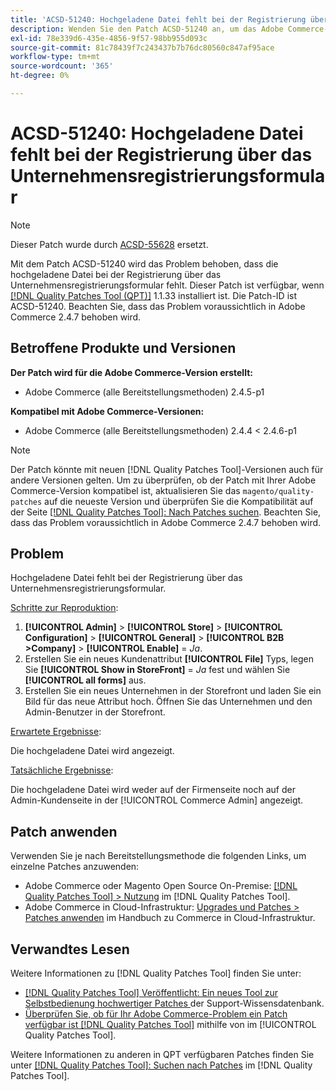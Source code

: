 ```yaml
---
title: 'ACSD-51240: Hochgeladene Datei fehlt bei der Registrierung über das Unternehmensregistrierungsformular'
description: Wenden Sie den Patch ACSD-51240 an, um das Adobe Commerce-Problem zu beheben, bei dem die hochgeladene Datei bei der Registrierung über das Unternehmensregistrierungsformular fehlt.
exl-id: 78e339d6-435e-4856-9f57-98bb955d093c
source-git-commit: 81c78439f7c243437b7b76dc80560c847af95ace
workflow-type: tm+mt
source-wordcount: '365'
ht-degree: 0%

---
```


# ACSD-51240: Hochgeladene Datei fehlt bei der Registrierung über das Unternehmensregistrierungsformular

>[!NOTE]
>
>Dieser Patch wurde durch [ACSD-55628](/help/tools/quality-patches-tool/patches-available-in-qpt/v1-1-42/acsd-55628-upload-file-company-registration-form-replace-file-customer-attribute-storefront.md) ersetzt.

Mit dem Patch ACSD-51240 wird das Problem behoben, dass die hochgeladene Datei bei der Registrierung über das Unternehmensregistrierungsformular fehlt. Dieser Patch ist verfügbar, wenn [[!DNL Quality Patches Tool (QPT)]](https://experienceleague.adobe.com/de/docs/commerce-knowledge-base/kb/announcements/commerce-announcements/magento-quality-patches-released-new-tool-to-self-serve-quality-patches) 1.1.33 installiert ist. Die Patch-ID ist ACSD-51240. Beachten Sie, dass das Problem voraussichtlich in Adobe Commerce 2.4.7 behoben wird.

## Betroffene Produkte und Versionen

**Der Patch wird für die Adobe Commerce-Version erstellt:**

* Adobe Commerce (alle Bereitstellungsmethoden) 2.4.5-p1

**Kompatibel mit Adobe Commerce-Versionen:**

* Adobe Commerce (alle Bereitstellungsmethoden) 2.4.4 &lt; 2.4.6-p1

>[!NOTE]
>
>Der Patch könnte mit neuen [!DNL Quality Patches Tool]-Versionen auch für andere Versionen gelten. Um zu überprüfen, ob der Patch mit Ihrer Adobe Commerce-Version kompatibel ist, aktualisieren Sie das `magento/quality-patches` auf die neueste Version und überprüfen Sie die Kompatibilität auf der Seite [[!DNL Quality Patches Tool]: Nach Patches suchen](<https://experienceleague.adobe.com/tools/commerce-quality-patches/index.html?lang=de>). Beachten Sie, dass das Problem voraussichtlich in Adobe Commerce 2.4.7 behoben wird.

## Problem

Hochgeladene Datei fehlt bei der Registrierung über das Unternehmensregistrierungsformular.

<u>Schritte zur Reproduktion</u>:

1. **[!UICONTROL Admin]** > **[!UICONTROL Store]** > **[!UICONTROL Configuration]** > **[!UICONTROL General]** > **[!UICONTROL B2B >Company]** > **[!UICONTROL Enable]** = *Ja*.
1. Erstellen Sie ein neues Kundenattribut **[!UICONTROL File]** Typs, legen Sie **[!UICONTROL Show in StoreFront]** = *Ja* fest und wählen Sie **[!UICONTROL all forms]** aus.
1. Erstellen Sie ein neues Unternehmen in der Storefront und laden Sie ein Bild für das neue Attribut hoch.
Öffnen Sie das Unternehmen und den Admin-Benutzer in der Storefront.

<u>Erwartete Ergebnisse</u>:

Die hochgeladene Datei wird angezeigt.

<u>Tatsächliche Ergebnisse</u>:

Die hochgeladene Datei wird weder auf der Firmenseite noch auf der Admin-Kundenseite in der [!UICONTROL Commerce Admin] angezeigt.

## Patch anwenden

Verwenden Sie je nach Bereitstellungsmethode die folgenden Links, um einzelne Patches anzuwenden:

* Adobe Commerce oder Magento Open Source On-Premise: [[!DNL Quality Patches Tool] > Nutzung](/help/tools/quality-patches-tool/usage.md) im [!DNL Quality Patches Tool].
* Adobe Commerce in Cloud-Infrastruktur: [Upgrades und Patches > Patches anwenden](https://experienceleague.adobe.com/docs/commerce-cloud-service/user-guide/develop/upgrade/apply-patches.html?lang=de) im Handbuch zu Commerce in Cloud-Infrastruktur.

## Verwandtes Lesen

Weitere Informationen zu [!DNL Quality Patches Tool] finden Sie unter:

* [[!DNL Quality Patches Tool] Veröffentlicht: Ein neues Tool zur Selbstbedienung hochwertiger Patches ](https://experienceleague.adobe.com/de/docs/commerce-knowledge-base/kb/announcements/commerce-announcements/magento-quality-patches-released-new-tool-to-self-serve-quality-patches) der Support-Wissensdatenbank.
* [Überprüfen Sie, ob für Ihr Adobe Commerce-Problem ein Patch verfügbar ist [!DNL Quality Patches Tool]](/help/tools/quality-patches-tool/patches-available-in-qpt/check-patch-for-magento-issue-with-magento-quality-patches.md) mithilfe von im [!UICONTROL Quality Patches Tool].


Weitere Informationen zu anderen in QPT verfügbaren Patches finden Sie unter [[!DNL Quality Patches Tool]: Suchen nach Patches](https://experienceleague.adobe.com/tools/commerce-quality-patches/index.html?lang=de) im [!DNL Quality Patches Tool].
